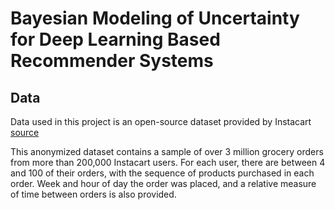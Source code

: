 # Bayesian Modeling of Uncertainty for Deep Learning Based Recommender Systems

## Data
Data used in this project is an open-source dataset provided by Instacart 
[source](https://tech.instacart.com/3-million-instacart-orders-open-sourced-d40d29ead6f2)

This anonymized dataset contains a sample of over 3 million grocery orders from more than 200,000 Instacart users. 
For each user, there are between 4 and 100 of their orders, with the sequence of products purchased in each order. 
Week and hour of day the order was placed, and a relative measure of time between orders is also provided.
